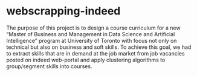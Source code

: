 # webscrapping-indeed
The purpose of this project is to design a
course curriculum for a new “Master of
Business and Management in Data Science and
Artificial Intelligence” program at University of
Toronto with focus not only on technical but also
on business and soft skills. To achieve this goal,
we had to extract skills that are in demand at
the job market from job vacancies posted on
indeed web-portal and apply clustering algorithms
to group/segment skills into courses.
